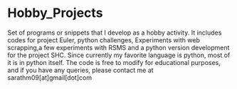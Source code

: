 Hobby_Projects
=============

Set of programs or snippets that I develop as a hobby activity. It includes codes for project Euler, python challenges, Experiments with web scrapping,a few experiments with RSMS and a python version development for the project SHC.
Since currently my favorite language is python, most of it is in python itself. The code is free to modify for educational purposes, and if you have any queries, please contact me at sarathm09[at]gmail[dot]com
